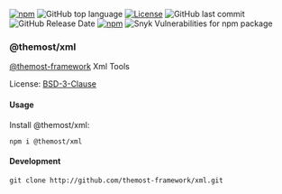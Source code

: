 [![npm](https://img.shields.io/npm/v/@themost%2Fxml.svg)](https://www.npmjs.com/package/@themost%2Fxml)
![GitHub top language](https://img.shields.io/github/languages/top/themost-framework/themost)
[![License](https://img.shields.io/npm/l/@themost/xml)](https://github.com/themost-framework/xml/blob/master/LICENSE)
![GitHub last commit](https://img.shields.io/github/last-commit/themost-framework/themost)
![GitHub Release Date](https://img.shields.io/github/release-date/themost-framework/themost)
[![npm](https://img.shields.io/npm/dw/@themost/data)](https://www.npmjs.com/package/@themost%2Fxml)
![Snyk Vulnerabilities for npm package](https://img.shields.io/snyk/vulnerabilities/npm/@themost/xml)
### @themost/xml
[@themost-framework](https://github.com/themost-framework) Xml Tools

License: [BSD-3-Clause](https://github.com/themost-framework/xml/blob/master/LICENSE)

#### Usage

Install @themost/xml:

    npm i @themost/xml

#### Development

    git clone http://github.com/themost-framework/xml.git


